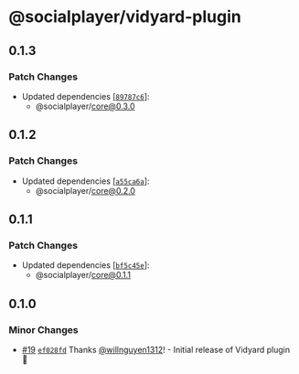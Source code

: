 # @socialplayer/vidyard-plugin

## 0.1.3

### Patch Changes

- Updated dependencies
  [[`89787c6`](https://github.com/willnguyen1312/socialplayer/commit/89787c62956035c9f6a826cba6aaeb438ff5113b)]:
  - @socialplayer/core@0.3.0

## 0.1.2

### Patch Changes

- Updated dependencies
  [[`a55ca6a`](https://github.com/willnguyen1312/socialplayer/commit/a55ca6a346424299ae2e361f2d8106cfa763cc51)]:
  - @socialplayer/core@0.2.0

## 0.1.1

### Patch Changes

- Updated dependencies
  [[`bf5c45e`](https://github.com/willnguyen1312/socialplayer/commit/bf5c45e9c59fd4196a86ad08601dc1f14febcc7c)]:
  - @socialplayer/core@0.1.1

## 0.1.0

### Minor Changes

- [#19](https://github.com/willnguyen1312/socialplayer/pull/19)
  [`ef028fd`](https://github.com/willnguyen1312/socialplayer/commit/ef028fdab9d07c106aa5915e6e37dbd293a0e634) Thanks
  [@willnguyen1312](https://github.com/willnguyen1312)! - Initial release of Vidyard plugin 💞

